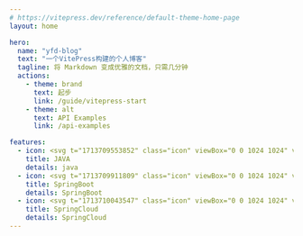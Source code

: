 ```yaml
---
# https://vitepress.dev/reference/default-theme-home-page
layout: home

hero:
  name: "yfd-blog"
  text: "一个VitePress构建的个人博客"
  tagline: 将 Markdown 变成优雅的文档，只需几分钟
  actions:
    - theme: brand
      text: 起步
      link: /guide/vitepress-start
    - theme: alt
      text: API Examples
      link: /api-examples

features:
  - icon: <svg t="1713709553852" class="icon" viewBox="0 0 1024 1024" version="1.1" xmlns="http://www.w3.org/2000/svg" p-id="1923" width="200" height="200"><path d="M558.08 472.064c48.128 53.248-13.312 103.424-13.312 103.424s119.808-61.44 65.536-139.264c-51.2-71.68-91.136-107.52 122.88-232.448 0 1.024-335.872 86.016-175.104 268.288" fill="#FF0000" p-id="1924"></path><path d="M610.304 5.12s101.376 101.376-96.256 258.048C356.352 389.12 478.208 460.8 514.048 543.744 420.864 459.776 354.304 386.048 399.36 317.44 463.872 216.064 651.264 166.912 610.304 5.12" fill="#FF0000" p-id="1925"></path><path d="M720.896 757.76c183.296-95.232 98.304-188.416 39.936-175.104-15.36 3.072-21.504 5.12-21.504 5.12s5.12-8.192 16.384-11.264c117.76-40.96 207.872 120.832-37.888 186.368-1.024 0 2.048-3.072 3.072-5.12m-337.92 38.912s-37.888 21.504 26.624 29.696c76.8 8.192 117.76 8.192 202.752-8.192 0 0 23.552 15.36 53.248 26.624-191.488 80.896-433.152-5.12-282.624-48.128m-23.552-106.496s-43.008 31.744 23.552 37.888c82.944 8.192 149.504 10.24 261.12-13.312 0 0 16.384 16.384 40.96 24.576-231.424 68.608-490.496 5.12-325.632-49.152" fill="#6699FF" p-id="1926"></path><path d="M811.008 876.544s27.648 23.552-31.744 40.96c-111.616 34.816-460.8 45.056-558.08 2.048-34.816-15.36 31.744-35.84 51.2-40.96 21.504-5.12 34.816-3.072 34.816-3.072-38.912-28.672-251.904 52.224-107.52 75.776 390.144 62.464 712.704-28.672 611.328-74.752M400.384 578.56s-178.176 43.008-63.488 56.32c49.152 6.144 146.432 5.12 235.52-3.072 73.728-6.144 147.456-19.456 147.456-19.456s-26.624 11.264-45.056 24.576c-181.248 48.128-530.432 26.624-430.08-23.552 88.064-39.936 155.648-34.816 155.648-34.816" fill="#6699FF" p-id="1927"></path><path d="M418.816 1015.808c176.128 11.264 446.464-6.144 453.632-90.112 0 0-13.312 31.744-146.432 56.32-150.528 27.648-336.896 24.576-446.464 6.144 2.048 1.024 24.576 20.48 139.264 27.648" fill="#6699FF" p-id="1928"></path></svg>
    title: JAVA
    details: java
  - icon: <svg t="1713709911809" class="icon" viewBox="0 0 1024 1024" version="1.1" xmlns="http://www.w3.org/2000/svg" p-id="2921" width="200" height="200"><path d="M155.71372 143.84389A509.432562 509.432562 0 0 1 519.310332 0.076389a509.494001 509.494001 0 0 1 358.353808 156.362517 446.170766 446.170766 0 0 0 54.844639-95.947399c63.999066 196.195536 103.238173 360.93425 88.308471 488.502308A510.886621 510.886621 0 0 1 710.652178 983.654989a509.432562 509.432562 0 0 1-527.39326-79.911793l-4.259778-3.645387-2.129889-2.559963a39.239107 39.239107 0 0 1-6.184869-4.05498l-6.410147-6.635424a212.190182 212.190182 0 0 1-18.984683-17.510144l-2.129888-2.580442c-195.642584-203.158634-190.010666-526.69695 12.574536-722.933445z m75.959211 687.01205a43.314568 43.314568 0 0 0-61.152387 0.511992 43.498885 43.498885 0 0 0 0.143358 61.234306l8.089482 7.290774a42.618258 42.618258 0 0 0 57.404602-7.700368 44.50239 44.50239 0 0 0-6.18487-61.336704h1.699815zM927.163577 113.0629c-52.694271 110.918061-183.477641 195.314908-296.115997 221.815641-106.678762 25.210512-199.267491 4.280258-297.180941 42.741136-223.372099 85.482272-219.112321 351.534068-97.073782 411.785348l7.47509 4.054981s88.308471-17.510144 175.572477-40.590767l7.475091-2.150369c34.979329-9.400183 69.323788-19.660513 97.27858-29.900364 145.487796-53.861614 305.4957-186.97967 358.18997-341.908608-27.299441 160.478937-165.332626 315.612672-303.365811 386.34956-73.808842 38.256081-131.418241 46.796117-251.961761 89.537252-14.704425 5.324722-26.234497 10.465127-26.234497 10.465128h10.23985c26.889847-3.42011 50.789658-4.915128 50.789659-4.915129 171.722293-8.540035 441.603793 48.516412 567.041961-119.232819 127.998131-170.964544 56.749251-448.751208-2.129889-626.125898V113.0629z" fill="#82B85E" p-id="2922"></path><path d="M231.672931 830.87642a44.50239 44.50239 0 0 1 6.18487 61.316224 43.314568 43.314568 0 0 1-60.537996 5.611438 43.498885 43.498885 0 0 1-6.655903-60.537996 42.659217 42.659217 0 0 1 61.234306-6.410146h-0.225277z m695.490646-717.81352c58.87914 178.439635 130.558094 454.956558 2.129889 626.125898-125.438169 167.749231-395.954539 110.692784-566.632367 119.232819 0 0-23.899811 1.720295-50.789659 4.915129h-10.23985s11.530072-5.119925 26.254977-10.444648c120.113446-40.836524 177.722845-49.376559 251.531687-87.427843 138.033185-70.716408 276.066369-225.870622 303.365811-386.34956-52.694271 154.068791-213.337045 287.207327-358.18997 341.908608a2421.396968 2421.396968 0 0 1-280.326148 72.66198l-7.270293-4.054981c-122.243335-60.27176-126.503113-326.323556 96.868985-411.805828 97.91345-37.805528 190.727455-16.875274 297.180941-42.720656 112.638355-26.72601 243.626523-111.122858 296.136477-222.040918z" fill="#FFFFFF" p-id="2923"></path></svg>
    title: SpringBoot
    details: SpringBoot
  - icon: <svg t="1713710043547" class="icon" viewBox="0 0 1024 1024" version="1.1" xmlns="http://www.w3.org/2000/svg" p-id="3943" width="200" height="200"><path d="M840.0896 436.9408a1191.2704 1191.2704 0 0 0-50.944-196.4544 288.3584 288.3584 0 0 1-33.3824 59.4944 313.3952 313.3952 0 0 0-493.7216 57.4464 207.616 207.616 0 0 1 128 53.8112 216.5248 216.5248 0 0 0-121.0368-35.84 221.7472 221.7472 0 1 0 0 443.4944h511.3344a195.6352 195.6352 0 0 0 59.648-382.1056z m-477.7472 313.7536a26.624 26.624 0 1 1 5.9904-19.6608 26.624 26.624 0 0 1-5.9904 19.6608z m425.472-93.9008c-77.3632 103.0656-242.5856 68.5056-348.5184 73.2672 0 0-18.7392 1.0752-37.6832 4.1984 0 0 7.168-3.0208 16.2816-6.1952a1211.136 1211.136 0 0 0 154.8288-54.1184 363.52 363.52 0 0 0 186.6752-236.7488 381.3888 381.3888 0 0 1-220.16 209.2544 1519.872 1519.872 0 0 1-172.1856 44.6976l-4.5056-2.4064c-75.4176-36.6592-77.5168-199.68 59.392-252.5696 60.0576-23.0912 117.4528-10.24 182.3232-25.856a285.0304 285.0304 0 0 0 181.9136-136.1408c36.4544 108.544 80.384 277.8112 1.6384 382.6176z" fill="#77BC1F" p-id="3944"></path></svg>
    title: SpringCloud
    details: SpringCloud
---
```


